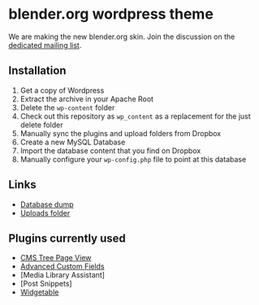 # blender.org wordpress theme

We are making the new blender.org skin. Join the discussion on the [dedicated mailing list](http://lists.blender.org/mailman/listinfo/bf-webcontent).

## Installation

1. Get a copy of Wordpress
2. Extract the archive in your Apache Root
3. Delete the `wp-content` folder
4. Check out this repository as `wp_content` as a replacement for the just delete folder
5. Manually sync the plugins and upload folders from Dropbox
6. Create a new MySQL Database
7. Import the database content that you find on Dropbox
8. Manually configure your `wp-config.php` file to point at this database

## Links
- [Database dump](https://dl.dropboxusercontent.com/u/8149083/blender.org/wordpress_bthree_2013-09-23.sql.gz)
- [Uploads folder](https://dl.dropboxusercontent.com/u/8149083/blender.org/uploads.zip)


## Plugins currently used
- [	CMS Tree Page View](http://eskapism.se/code-playground/cms-tree-page-view/)
- [Advanced Custom Fields](http://www.advancedcustomfields.com/)
- [Media Library Assistant]
- [Post Snippets]
- [Widgetable](http://halgatewood.com/widgetable)